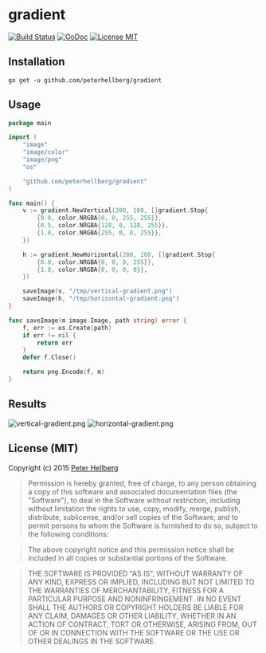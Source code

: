 # gradient

[![Build Status](https://travis-ci.org/peterhellberg/gradient.svg?branch=master)](https://travis-ci.org/peterhellberg/gradient)
[![GoDoc](https://img.shields.io/badge/godoc-reference-blue.svg?style=flat)](https://godoc.org/github.com/peterhellberg/gradient)
[![License MIT](https://img.shields.io/badge/license-MIT-lightgrey.svg?style=flat)](https://github.com/peterhellberg/gradient#license-mit)

## Installation

    go get -u github.com/peterhellberg/gradient

## Usage

```go
package main

import (
	"image"
	"image/color"
	"image/png"
	"os"

	"github.com/peterhellberg/gradient"
)

func main() {
	v := gradient.NewVertical(200, 100, []gradient.Stop{
		{0.0, color.NRGBA{0, 0, 255, 255}},
		{0.5, color.NRGBA{128, 0, 128, 255}},
		{1.0, color.NRGBA{255, 0, 0, 255}},
	})

	h := gradient.NewHorizontal(200, 100, []gradient.Stop{
		{0.0, color.NRGBA{0, 0, 0, 255}},
		{1.0, color.NRGBA{0, 0, 0, 0}},
	})

	saveImage(v, "/tmp/vertical-gradient.png")
	saveImage(h, "/tmp/horizontal-gradient.png")
}

func saveImage(m image.Image, path string) error {
	f, err := os.Create(path)
	if err != nil {
		return err
	}
	defer f.Close()

	return png.Encode(f, m)
}
```

## Results

![vertical-gradient.png](http://assets.c7.se/viz/vertical-gradient.png)
![horizontal-gradient.png](http://assets.c7.se/viz/horizontal-gradient.png)

## License (MIT)

Copyright (c) 2015 [Peter Hellberg](http://c7.se/)

> Permission is hereby granted, free of charge, to any person obtaining
> a copy of this software and associated documentation files (the
> "Software"), to deal in the Software without restriction, including
> without limitation the rights to use, copy, modify, merge, publish,
> distribute, sublicense, and/or sell copies of the Software, and to
> permit persons to whom the Software is furnished to do so, subject to
> the following conditions:

> The above copyright notice and this permission notice shall be
> included in all copies or substantial portions of the Software.

> THE SOFTWARE IS PROVIDED "AS IS", WITHOUT WARRANTY OF ANY KIND,
> EXPRESS OR IMPLIED, INCLUDING BUT NOT LIMITED TO THE WARRANTIES OF
> MERCHANTABILITY, FITNESS FOR A PARTICULAR PURPOSE AND
> NONINFRINGEMENT. IN NO EVENT SHALL THE AUTHORS OR COPYRIGHT HOLDERS BE
> LIABLE FOR ANY CLAIM, DAMAGES OR OTHER LIABILITY, WHETHER IN AN ACTION
> OF CONTRACT, TORT OR OTHERWISE, ARISING FROM, OUT OF OR IN CONNECTION
> WITH THE SOFTWARE OR THE USE OR OTHER DEALINGS IN THE SOFTWARE.

